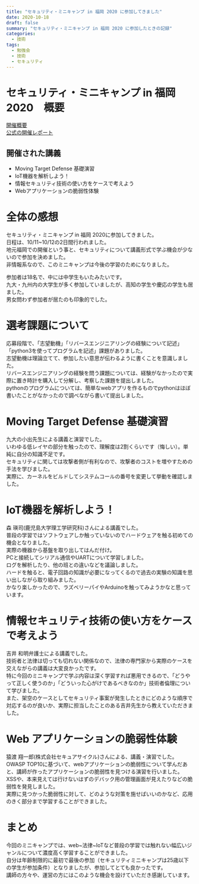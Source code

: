 ```yaml
---
title: "セキュリティ・ミニキャンプ in 福岡 2020 に参加してきました"
date: 2020-10-18
draft: false
summary: "セキュリティ・ミニキャンプ in 福岡 2020 に参加したときの記録"
categories:
  - 技術
tags:
  - 勉強会
  - 技術
  - セキュリティ
---
```


# セキュリティ・ミニキャンプ in 福岡 2020　概要
[開催概要](https://www.security-camp.or.jp/minicamp/fukuoka2020.html)  
[公式の開催レポート](https://blog.security-camp.or.jp/posts/security-minicamp-fukuoka-2020-report/)

## 開催された講義
- Moving Target Defense 基礎演習
- IoT機器を解析しよう！
- 情報セキュリティ技術の使い方をケースで考えよう
- Webアプリケーションの脆弱性体験

# 全体の感想
セキュリティ・ミニキャンプ in 福岡 2020に参加してきました。  
日程は、10/11~10/12の2日間行われました。  
地元福岡での開催という事と、セキュリティについて講義形式で学ぶ機会が少ないので参加を決めました。  
非情報系なので、このミニキャンプは今後の学習のためになりました。  

参加者は18名で、中には中学生もいたみたいです。  
九大・九州内の大学生が多く参加していましたが、高知の学生や慶応の学生も居ました。  
男女問わず参加者が居たのも印象的でした。  

# 選考課題について
応募段階で、「志望動機」「リバースエンジニアリングの経験について記述」「python3を使ってプログラムを記述」課題がありました。  
志望動機は理論立てて、参加したい意思が伝わるように書くことを意識しました。  
リバースエンジニアリングの経験を問う課題については、経験がなかったので実際に置き時計を購入して分解し、考察した課題を提出しました。  
pythonのプログラムについては、簡単なwebアプリを作るものでpythonはほぼ書いたことがなかったので調べながら書いて提出しました。  

# Moving Target Defense 基礎演習
九大の小出先生による講義と演習でした。  
いわゆる低レイヤの部分を触ったので、理解度は2割くらいです（悔しい）。単純に自分の知識不足です。  
セキュリティに関しては攻撃者側が有利なので、攻撃者のコストを増やすための手法を学びました。  
実際に、カーネルをビルドしてシステムコールの番号を変更して挙動を確認しました。  


# IoT機器を解析しよう！
森 瑛司(鹿児島大学理工学研究科)さんによる講義でした。  
普段の学習ではソフトウェアしか触っていないのでハードウェアを触る初めての機会となりました。  
実際の機器から基盤を取り出してはんだ付け。  
PCと接続してシリアル通信やUARTについて学習しました。  
ログを解析したり、他の班との違いなどを議論しました。  
ハードを触ると、電子回路の知識が必要になってくるので過去の実験の知識を思い出しながら取り組みました。  
かなり楽しかったので、ラズベリーパイやArduinoを触ってみようかなと思っています。  

# 情報セキュリティ技術の使い方をケースで考えよう
吉井 和明弁護士による講義でした。  
技術者と法律は切っても切れない関係なので、法律の専門家から実際のケースを交えながらの講義は大変良かったです。  
特に今回のミニキャンプで学ぶ内容は深く学習すれば悪用できるので、「どうやって正しく使うのか」「どういった心がけであるべきなのか」技術者倫理について学びました。  
また、架空のケースとしてセキュリティ事案が発生したときにどのような順序で対応するのが良いか、実際に担当したことのある吉井先生から教えていただきました。  

# Web アプリケーションの脆弱性体験
猿渡 翔一郎(株式会社セキュアサイクル)さんによる、講義・演習でした。  
OWASP TOP10に基づいて、webアプリケーションの脆弱性について学んだあと、講師が作ったアプリケーションの脆弱性を見つける演習を行いました。  
XSSや、本来見えては行けないはずのデバック用の管理画面が見えたりなどの脆弱性を発見しました。  
実際に見つかった脆弱性に対して、どのような対策を施せばいいのかなど、応用のきく部分まで学習することができました。  

# まとめ
今回のミニキャンプでは、web~法律~IoTなど普段の学習では触れない幅広いジャンルについて濃度高く学習することができました。  
自分は年齢制限的に最初で最後の参加（セキュリティミニキャンプは25歳以下の学生が参加条件）となりましたが、参加してとても良かったです。  
講師の方々や、運営の方にはこのような機会を設けていただき感謝しています。  
